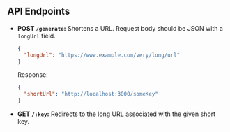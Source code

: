 
## API Endpoints

* **POST `/generate`:**  Shortens a URL.  Request body should be JSON with a `longUrl` field.

   ```json
   {
     "longUrl": "https://www.example.com/very/long/url"
   }
   ```

   Response:

   ```json
   {
     "shortUrl": "http://localhost:3000/someKey"
   }
   ```

* **GET `/:key`:** Redirects to the long URL associated with the given short key.

